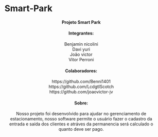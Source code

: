# Smart-Park

<h4 align="center">Projeto Smart Park</h4>
<h4 align="center">Integrantes:</h4>
<p align="center">
Benjamin nicolini
<br>
Davi yuri
<br>
João victor
<br>
Vitor Perroni
</p>

<h4 align="center">Colaboradores:</h4>
<p align="center">
https://github.com/Benni1401
<br>
https://github.com/LcdgtlScotch
<br>
https://github.com/joaovictor-jv
</p>

<h4 align="center">Sobre:</h4>
<p align="center">
Nosso projeto foi desenvolvido para ajudar no gerenciamento de estacionamento, nosso software
permite o usuário fazer o cadastro da entrada e saída dos clientes e atráves da permanencia
será calculado o quanto deve ser pago.
</p>
